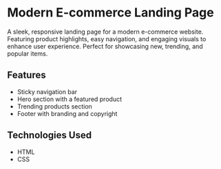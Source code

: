 # Modern E-commerce Landing Page

A sleek, responsive landing page for a modern e-commerce website. Featuring product highlights, easy navigation, and engaging visuals to enhance user experience. Perfect for showcasing new, trending, and popular items.

## Features
- Sticky navigation bar
- Hero section with a featured product
- Trending products section
- Footer with branding and copyright

## Technologies Used
- HTML
- CSS

